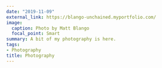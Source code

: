 ```yaml
---
date: "2019-11-09"
external_link: https://blango-unchained.myportfolio.com/
image:
  caption: Photo by Matt Blango
  focal_point: Smart
summary: A bit of my photography is here.
tags:
- Photography
title: Photography
---
```

